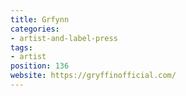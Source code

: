 ```yaml
---
title: Grfynn
categories:
- artist-and-label-press
tags:
- artist
position: 136
website: https://gryffinofficial.com/
---
```


